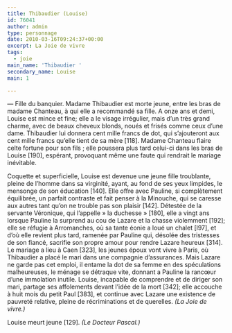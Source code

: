 ```yaml
---
title: Thibaudier (Louise)
id: 76041
author: admin
type: personnage
date: 2010-03-16T09:24:37+00:00
excerpt: La Joie de vivre
tags:
  - joie
main_name: 'Thibaudier '
secondary_name: Louise
main: 1

---
```

— Fille du banquier. Madame Thibaudier est morte jeune, entre les bras de madame Chanteau, à qui elle a recommandé sa fille. A onze ans et demi, Louise est mince et fine; elle a le visage irrégulier, mais d&rsquo;un très grand charme, avec de beaux cheveux blonds, noués et frisés comme ceux d&rsquo;une dame. Thibaudier lui donnera cent mille francs de dot, qui s&rsquo;ajouteront aux cent mille francs qu&rsquo;elle tient de sa mère [118]. Madame Chanteau flaire celte fortune pour son fils ; elle poussera plus tard celui-ci dans les bras de Louise [190], espérant, provoquant même une faute qui rendrait le mariage inévitable.

Coquette et superficielle, Louise est devenue une jeune fille troublante, pleine de l&rsquo;homme dans sa virginité, ayant, au fond de ses yeux limpides, le mensonge de son éducation [140]. Elle offre avec Pauline, si complètement équilibrée, un parfait contraste et fait penser à la Minouche, qui se caresse aux autres tant qu&rsquo;on ne trouble pas son plaisir [142]. Détestée de la servante Véronique, qui l&rsquo;appelle » la duchesse » [180], elle a vingt ans lorsque Pauline la surprend au cou de Lazare et la chasse violemment [192]; elle se réfugie à Arromanches, où sa tante éonie a loué un chalet [l97], et d&rsquo;où elle revient plus tard, ramenée par Pauline qui, désolée des tristesses de son fiancé, sacrifie son propre amour pour rendre Lazare heureux [314]. Le mariage a lieu à Caen [323], les jeunes époux vont vivre à Paris, où Thibaudier a placé le mari dans une compagnie d&rsquo;assurances. Mais Lazare ne garde pas cet emploi, il entame la dot de sa femme en des spéculations malheureuses, le ménage se détraque vite, donnant a Pauline la rancœur d&rsquo;une immolation inutile. Louise, incapable de comprendre et de diriger son mari, partage ses affolements devant l&rsquo;idée de la mort [342]; elle accouche à huit mois du petit Paul [383], et continue avec Lazare une existence de pauvreté relative, pleine de récriminations et de querelles. _(La Joie de vivre.)_

Louise meurt jeune [129]. _(Le Docteur Pascal.)_